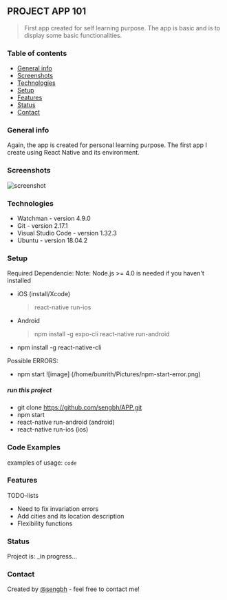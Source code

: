 ## PROJECT APP 101
> First app created for self learning purpose.  The app is basic and is to display some basic functionalities.  

### Table of contents
* [General info](#general-info)
* [Screenshots](#screenshots)
* [Technologies](#technologies)
* [Setup](#setup)
* [Features](#features)
* [Status](#status)
* [Contact](#contact)

### General info
Again, the app is created for personal learning purpose.  The first app I create using React Native and its environment.

### Screenshots
![screenshot](./img/screenshot.png)

### Technologies
* Watchman - version 4.9.0
* Git - version 2.17.1
* Visual Studio Code - version 1.32.3
* Ubuntu - version 18.04.2

### Setup
Required Dependencie:
Note: Node.js >= 4.0 is needed if you haven't installed
* iOS (install/Xcode)
    > react-native run-ios
* Android
    > npm install -g expo-cli
    > react-native run-android

* npm install -g react-native-cli

Possible ERRORS:
* npm start
![image] (/home/bunrith/Pictures/npm-start-error.png)

##### run this project
* git clone https://github.com/sengbh/APP.git
* npm start
* react-native run-android (android)
* react-native run-ios (ios)


### Code Examples
examples of usage:
`code`

### Features
TODO-lists
* Need to fix invariation errors
* Add cities and its location description
* Flexibility functions

### Status
Project is: _in progress...

### Contact
Created by [@sengbh](https://github.com/sengbh) - feel free to contact me!